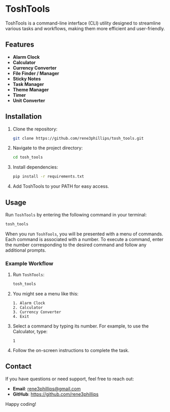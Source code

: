 # ToshTools

ToshTools is a command-line interface (CLI) utility designed to streamline various tasks and workflows, making them more efficient and user-friendly. 

## Features

- **Alarm Clock**  
- **Calculator**  
- **Currency Converter**  
- **File Finder / Manager**  
- **Sticky Notes**  
- **Task Manager**  
- **Theme Manager**  
- **Timer**  
- **Unit Converter**  

## Installation

1. Clone the repository:
   ```bash
   git clone https://github.com/rene3phillips/tosh_tools.git
   ```
2. Navigate to the project directory:
   ```bash
   cd tosh_tools
   ```
3. Install dependencies:
   ```bash
   pip install -r requirements.txt
   ```
4. Add ToshTools to your PATH for easy access.


## Usage

Run `ToshTools` by entering the following command in your terminal:

```bash
tosh_tools
```

When you run `ToshTools`, you will be presented with a menu of commands. Each command is associated with a number. To execute a command, enter the number corresponding to the desired command and follow any additional prompts.

### Example Workflow

1. Run `ToshTools`:
   ```bash
   tosh_tools
   ```
2. You might see a menu like this:
   ```
   1. Alarm Clock
   2. Calculator
   3. Currency Converter
   4. Exit
   ```
3. Select a command by typing its number. For example, to use the Calculator, type:
   ```
   1
   ```
4. Follow the on-screen instructions to complete the task.  

## Contact

If you have questions or need support, feel free to reach out:

- **Email**: rene3phillips@gmail.com
- **GitHub**: https://github.com/rene3phillips

Happy coding!